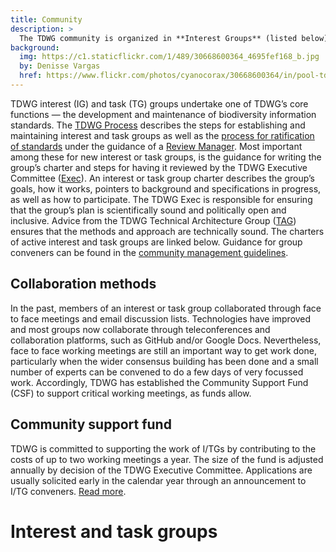 ```yaml
---
title: Community
description: >
  The TDWG community is organized in **Interest Groups** (listed below). These can have dedicated **Task Groups** to work on a standard or recommendation (listed on Interest Group pages). Ratified standards are maintained by **Standard Maintenance Groups** (listed on [standard pages]({filename}/pages/standards/index.md)).
background:
  img: https://c1.staticflickr.com/1/489/30668600364_4695fef168_b.jpg
  by: Denisse Vargas
  href: https://www.flickr.com/photos/cyanocorax/30668600364/in/pool-tdwg16/
---
```


TDWG interest (IG) and task (TG) groups undertake one of TDWG’s core functions — the  development and maintenance of biodiversity information standards. The [TDWG Process](/about/process) describes the steps for establishing and maintaining interest and task groups as well as the [process for ratification of standards](https://www.tdwg.org/about/process/#ratification%20of%20standards_1) under the guidance of a [Review Manager](https://www.tdwg.org/about/review-managers/). Most important among these for new interest or task groups, is the guidance for writing the group’s charter and steps for having it reviewed by the TDWG Executive Committee ([Exec](/about/executive)).  An interest or task group charter describes the group’s goals, how it works, pointers to background and specifications in progress, as well as how to participate. The TDWG Exec is responsible for ensuring that the group’s plan is scientifically sound and politically open and inclusive. Advice from the TDWG Technical Architecture Group ([TAG](/about/committees/tag)) ensures that the methods and approach are technically sound. The charters of active interest and task groups are linked below.  Guidance for group conveners can be found in the [community management guidelines](./management).  

## Collaboration methods

In the past, members of an interest or task group collaborated through face to face meetings and email discussion lists. Technologies have improved and most groups now collaborate through teleconferences and collaboration platforms, such as GitHub and/or Google Docs. Nevertheless, face to face working meetings are still an important way to get work done, particularly when the wider consensus building has been done and a small number of experts can be convened to do a few days of very focussed work. Accordingly, TDWG has established the Community Support Fund (CSF) to support critical working meetings, as funds allow.

## Community support fund

TDWG is committed to supporting the work of I/TGs by contributing to the costs of up to two working meetings a year. The size of the fund is adjusted annually by decision of the TDWG Executive Committee. Applications are usually solicited early in the calendar year through an announcement to I/TG conveners. [Read more](./support).

# Interest and task groups

